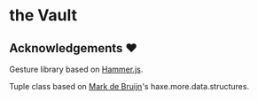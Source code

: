 the Vault
=========




Acknowledgements :heart:
------------------------

Gesture library based on [Hammer.js](http://eightmedia.github.io/hammer.js/).

Tuple class based on [Mark de Bruijn](http://dykam.nl)'s haxe.more.data.structures.
